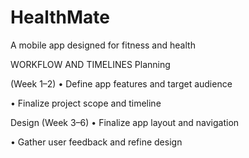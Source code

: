 # HealthMate
A mobile app designed for fitness and health


WORKFLOW AND TIMELINES
 Planning
 
 (Week 1–2)
• Define app features and target audience

 • Finalize project scope and timeline
 
Design (Week 3–6)
 • Finalize app layout and navigation
 
• Gather user feedback and refine design
